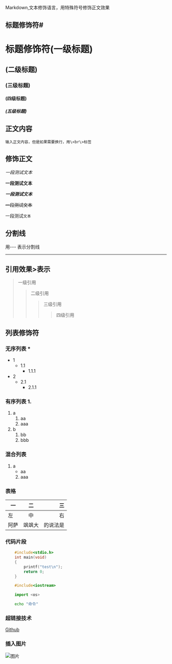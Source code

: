 Markdown,文本修饰语言，用特殊符号修饰正文效果<br>

## 标题修饰符\#

# 标题修饰符(一级标题)
## (二级标题)
### (三级标题)
#### (四级标题)
##### (五级标题)

## 正文内容

	输入正文内容，但是如果需要换行，用\<br\>标签

## 修饰正文
   *一段测试文本*
	
   **一段测试文本**
	
   ***一段测试文本***
	
   ~~一段测试文本~~

   一段测试`文本`
## 分割线
   用\-\-\- 表示分割线

---

## 引用效果\>表示
> 一级引用
>> 二级引用
>>> 三级引用
>>>> 四级引用

## 列表修饰符
### 无序列表 \*
* 1
  * 1.1
    * 1.1.1
* 2
  * 2.1
    * 2.1.1

### 有序列表 1.
1. a
   1. aa
   2. aaa
2. b
   1. bb
   2. bbb

### 混合列表
1. a
   * aa
    2. aaa

### 表格
一|二|三
--|:--:|--:|
左|中|右
阿萨|飒飒大|的说法是

### 代码片段
```c
	#include<stdio.h>
	int main(void)
	{
		printf("test\n");
		return 0;
	}
```
```cpp
	#include<iostream>
```
```python
	import <os>
```
```bash
	echo "命令"
```

### 超链接技术
[Github](https://www.github.com "悬停标题")

### 插入图片
![图片](C://Users//jxk20//Desktop//6.6.jpg "悬停标题")

